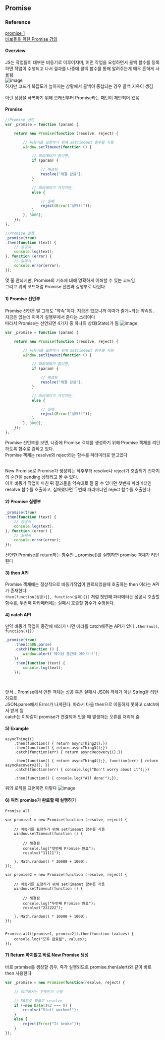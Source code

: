 ## Promise

### Reference
[promise 1](https://medium.com/@kiwanjung/%EB%B2%88%EC%97%AD-async-await-%EB%A5%BC-%EC%82%AC%EC%9A%A9%ED%95%98%EA%B8%B0-%EC%A0%84%EC%97%90-promise%EB%A5%BC-%EC%9D%B4%ED%95%B4%ED%95%98%EA%B8%B0-955dbac2c4a4)<br/>
[바보들을 위한 Promise 강의](https://programmingsummaries.tistory.com/325)

#### Overview
JS는 작업들이 대부분 비동기로 이루어지며, 어떤 작업을 요청하면서 콜백 함수를 등록하면 작업이 수행되고 나서 결과를 나중에 콜백 함수를 통해 알려주는게 매우 흔하게 사용됨<br/>
![image](https://user-images.githubusercontent.com/48672212/92307742-7ba88100-efd3-11ea-9b58-e4c954ba6b2b.png)
<br/>
하지만 코드가 복잡도가 높아지는 상황에서 콜백이 중첩되는 경우 콜백 지옥이 생김<br/>
<br/>
이런 상황을 극복하기 위해 오래전부터 Promise라는 패턴이 제안되어 왔음

#### Promise
```javascript
//Promise 선언
var _promise = function (param) {

	return new Promise(function (resolve, reject) {

		// 비동기를 표현하기 위해 setTimeout 함수를 사용 
		window.setTimeout(function () {

			// 파라메터가 참이면, 
			if (param) {

				// 해결됨 
				resolve("해결 완료");
			}

			// 파라메터가 거짓이면, 
			else {

				// 실패 
				reject(Error("실패!!"));
			}
		}, 3000);
	});
};

//Promise 실행
_promise(true)
.then(function (text) {
	// 성공시
	console.log(text);
}, function (error) {
	// 실패시 
	console.error(error);
});
```
몇 줄 안되지만, Promise의 기초에 대해 명확하게 이해할 수 있는 코드임 <br/>
그리고 위의 코드처럼 Promise 선언과 실행부로 나뉜다

#### 1) Promise 선언부
Promise 선언은 말 그래도 "약속"이다. 지금은 없으니까 이따가 줄게~라는 약속임. <br/>
지금은 없는데 이따가 실행부에서 준다는 소리이다<br/>
따라서 Promise는 선언되면 4가지 중 하나의 상태(State)가 됨
![image](https://user-images.githubusercontent.com/48672212/92307993-42711080-efd5-11ea-9971-aae94a5bec24.png)
<br/>
```javascript
var _promise = function (param) {

	return new Promise(function (resolve, reject) {

		// 비동기를 표현하기 위해 setTimeout 함수를 사용 
		window.setTimeout(function () {

			// 파라메터가 참이면, 
			if (param) {

				// 해결됨 
				resolve("해결 완료");
			}

			// 파라메터가 거짓이면, 
			else {

				// 실패 
				reject(Error("실패!!"));
			}
		}, 3000);
	});
};
```
Promise 선언부를 보면, 나중에 Promise 객체를 생성하기 위해 Promise 객체를 리턴하도록 함수로 감싸고 있다. <br/>
Promise 객체는 resolve와 reject라는 함수를 파라미터로 받고있다 <br/><br/>

New Promise로 Promise가 생성되는 직후부터 resolve나 reject가 호출되기 전까지의 순간을 pending 상태라고 볼 수 있다. <br/>
이후 비동기 작업이 마친 뒤 결과물을 약속대로 잘 줄 수 있다면 첫번째 파라메터인 resolve 함수를 호출하고, 실패했다면 두번째 파라메터인 reject 함수를 호출한다<br/>

#### 2) Promise 실행부
```javascript
_promise(true)
.then(function (text) {
	// 성공시
	console.log(text);
}, function (error) {
	// 실패시 
	console.error(error);
});
```
선언한 Promise를 return하는 함수인 _ promise()를 실행하면 promise 객체가 리턴된다 </br>

#### 3) then API
Promise 객체에는 정상적으로 비동기작업이 완료되었을때 호출하는 then 이라는 API가 존재한다. </br>
`then(function(성공){}, function(실패){})` 처럼 첫번째 파라메터는 성공시 호출할 함수를, 두번째 파라메터에는 실패시 호출할 함수가 수행된다.</br>

#### 4) catch API
만약 비동기 작업이 중간에 에러가 나면 에러를 catch해주는 API가 있다
`.then(null, function(){})`
<br/>
```javascript
_promise(true)
	.then(JSON.parse)
	.catch(function () { 
		window.alert('체이닝 중간에 에러가!!');
	})
	.then(function (text) {
		console.log(text);
	});
```
<br/>

앞서 _ Promise에서 만든 객체는 성공 혹은 실패시 JSON 객체가 아닌 String을 리턴하므로 <br/>
JSON.parse에서 Error가 나게된다. 따라서 다음 then으로 이동하지 못하고 catch에서 받게 됨<br/>
catch는 이와같이 promise가 연결되어 잇을 때 발생하는 오류를 처리해 줌

#### 5) Example
```javascripts
asyncThing1()
	.then(function() { return asyncThing2();})
	.then(function() { return asyncThing3();})
	.catch(function(err) { return asyncRecovery1();})

	.then(function() { return asyncThing4();}, function(err) { return asyncRecovery2(); })
	.catch(function(err) { console.log("Don't worry about it");})

	.then(function() { console.log("All done!");});
```
위의 로직을 표현하면 이렇다
![image](https://user-images.githubusercontent.com/48672212/92308828-8e26b880-efdb-11ea-9ea6-3d031cdea58f.png)
<br/>

#### 6) 여러 promise가 완료할 때 실행하기
`Promise.all`
```javascrips
var promise1 = new Promise(function (resolve, reject) {

	// 비동기를 표현하기 위해 setTimeout 함수를 사용 
	window.setTimeout(function () {

		// 해결됨 
		console.log("첫번째 Promise 완료");
		resolve("11111");

	}, Math.random() * 20000 + 1000);
});

var promise2 = new Promise(function (resolve, reject) {

	// 비동기를 표현하기 위해 setTimeout 함수를 사용 
	window.setTimeout(function () {

		// 해결됨 
		console.log("두번째 Promise 완료");
		resolve("222222");

	}, Math.random() * 10000 + 1000);
});


Promise.all([promise1, promise2]).then(function (values) {
	console.log("모두 완료됨", values);
});
```

#### 7) Return 하지않고 바로 New Promise 생성
바로 promise를 생성할 경우, 즉각 실행되므로 promise.then(alert)와 같이 바로 then 사용한다
```javascript
var _promise = new Promise(function(resolve, reject) {
	
	// 여기에서는 무엇인가 수행 

	// 50프로 확률로 resolve 
	if (+new Date()%2 === 0) {
		resolve("Stuff worked!");  
	}
	else {
		reject(Error("It broke"));
	}
});
```

